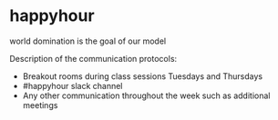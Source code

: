 # happyhour
world domination is the goal of our model

Description of the communication protocols:

- Breakout rooms during class sessions Tuesdays and Thursdays
- #happyhour slack channel
- Any other communication throughout the week such as additional meetings
